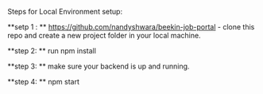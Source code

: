 Steps for Local Environment setup:

**setp 1 : ** https://github.com/nandyshwara/beekin-job-portal - clone this repo and create a new project folder in your local machine.

**step 2: ** run npm install

**step 3: ** make sure your backend is up and running.

**step 4: ** npm start
